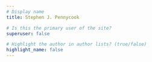 ```yaml
---
# Display name
title: Stephen J. Pennycook

# Is this the primary user of the site?
superuser: false

# Highlight the author in author lists? (true/false)
highlight_name: false
---
```

